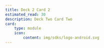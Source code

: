 ```yaml
---
title: Deck 2 Card 2
estimated_read: 30
description: Deck Two Card Two
card:
    type: module
    icon:
        content: img/sdks/logo-android.svg
---
```


